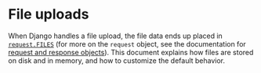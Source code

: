 # File uploads

When Django handles a file upload, the file data ends up placed in [`request.FILES`](https://docs.djangoproject.com/en/4.0/ref/request-response/#django.http.HttpRequest.FILES) (for more on the `request` object, see the documentation for [request and response objects](https://docs.djangoproject.com/en/4.0/ref/request-response/)). This document explains how files are stored on disk and in memory, and how to customize the default behavior. 